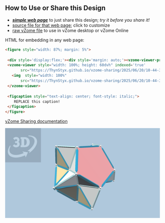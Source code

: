 
## How to Use or Share this Design

 - [***simple web page***](<https://ThynStyx.github.io/vzome-sharing/2025/06/20/10-44-31-Flower-Accordion-Polyhedron/>) to just share this design; *try it before you share it!*
 - [source file for that web page](<https://github.com/ThynStyx/vzome-sharing/edit/main/2025/06/20/10-44-31-Flower-Accordion-Polyhedron/index.md>); click to customize
 - [raw vZome file](<https://raw.githubusercontent.com/ThynStyx/vzome-sharing/main/2025/06/20/10-44-31-Flower-Accordion-Polyhedron/Flower-Accordion-Polyhedron.vZome>) to use in vZome desktop or vZome Online
 
 HTML for embedding in any web page:
 ```html
<figure style="width: 87%; margin: 5%">
  
  <div style='display:flex;'><div style='margin: auto;'><vzome-viewer-previous label='prev step'></vzome-viewer-previous><vzome-viewer-next label='next step'></vzome-viewer-next></div></div>
  <vzome-viewer style="width: 100%; height: 60dvh" indexed='true'
        src="https://ThynStyx.github.io/vzome-sharing/2025/06/20/10-44-31-Flower-Accordion-Polyhedron/Flower-Accordion-Polyhedron.vZome" >
    <img  style="width: 100%"
        src="https://ThynStyx.github.io/vzome-sharing/2025/06/20/10-44-31-Flower-Accordion-Polyhedron/Flower-Accordion-Polyhedron.png" >
  </vzome-viewer>

  <figcaption style="text-align: center; font-style: italic;">
     REPLACE this caption!
  </figcaption>
</figure>

 ```

[vZome Sharing documentation](https://vzome.github.io/vzome/sharing.html#how-it-works)

![Image](<Flower-Accordion-Polyhedron.png>)

